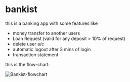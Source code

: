 # bankist
this is a banking app with some features like 
  * money transfer to another users
  * Loan Request (valid for any deposit > 10% of request)
  * delete user a/c
  * automatic logout after 3 mins of login
  * transaction statement 


this is the flow-chart: 

![Bankist-flowchart](https://user-images.githubusercontent.com/60234724/232442307-b6a549e6-3d66-449f-a8a0-6839b9d74654.png)
